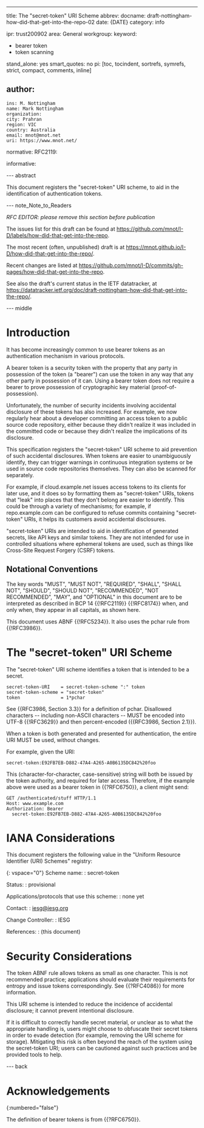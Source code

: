 ---
title: The "secret-token" URI Scheme
abbrev:
docname: draft-nottingham-how-did-that-get-into-the-repo-02
date: {DATE}
category: info

ipr: trust200902
area: General
workgroup:
keyword:
 - bearer token
 - token scanning

stand_alone: yes
smart_quotes: no
pi: [toc, tocindent, sortrefs, symrefs, strict, compact, comments, inline]

author:
 -
    ins: M. Nottingham
    name: Mark Nottingham
    organization:
    city: Prahran
    region: VIC
    country: Australia
    email: mnot@mnot.net
    uri: https://www.mnot.net/

normative:
  RFC2119:

informative:


--- abstract

This document registers the "secret-token" URI scheme, to aid in the identification
of authentication tokens.

--- note_Note_to_Readers

*RFC EDITOR: please remove this section before publication*

The issues list for this draft can be found at <https://github.com/mnot/I-D/labels/how-did-that-get-into-the-repo>.

The most recent (often, unpublished) draft is at <https://mnot.github.io/I-D/how-did-that-get-into-the-repo/>.

Recent changes are listed at <https://github.com/mnot/I-D/commits/gh-pages/how-did-that-get-into-the-repo>.

See also the draft's current status in the IETF datatracker, at
<https://datatracker.ietf.org/doc/draft-nottingham-how-did-that-get-into-the-repo/>.

--- middle

# Introduction

It has become increasingly common to use bearer tokens as an authentication mechanism in various protocols.

A bearer token is a security token with the property that any party in possession of the token (a "bearer") can use the token in any way that any other party in possession of it can. Using a bearer token does not require a bearer to prove possession of cryptographic key material (proof-of-possession).

Unfortunately, the number of security incidents involving accidental disclosure of these tokens has also increased. For example, we now regularly hear about a developer committing an access token to a public source code repository, either because they didn't realize it was included in the committed code or because they didn't realize the implications of its disclosure.

This specification registers the "secret-token" URI scheme to aid prevention of such accidental disclosures. When tokens are easier to unambiguously identify, they can trigger warnings in continuous integration systems or be used in source code repositories themselves. They can also be scanned for separately.

For example, if cloud.example.net issues access tokens to its clients for later use, and it does so by formatting them as "secret-token" URIs, tokens that "leak" into places that they don't belong are easier to identify. This could be through a variety of mechanisms; for example, if repo.example.com can be configured to refuse commits containing "secret-token" URIs, it helps its customers avoid accidental disclosures.

"secret-token" URIs are intended to aid in identification of generated secrets, like API keys and similar tokens. They are not intended for use in controlled situations where ephemeral tokens are used, such as things like Cross-Site Request Forgery (CSRF) tokens.

## Notational Conventions

The key words "MUST", "MUST NOT", "REQUIRED", "SHALL", "SHALL NOT", "SHOULD", "SHOULD NOT",
"RECOMMENDED", "NOT RECOMMENDED", "MAY", and "OPTIONAL" in this document are to be interpreted as
described in BCP 14 {{!RFC2119}} {{!RFC8174}} when, and only when, they appear in all capitals, as
shown here.

This document uses ABNF {{!RFC5234}}. It also uses the pchar rule from {{!RFC3986}}.


# The "secret-token" URI Scheme

The "secret-token" URI scheme identifies a token that is intended to be a secret.

~~~ abnf
secret-token-URI    = secret-token-scheme ":" token
secret-token-scheme = "secret-token"
token               = 1*pchar
~~~

See {{RFC3986, Section 3.3}} for a definition of pchar. Disallowed characters -- including non-ASCII characters -- MUST be encoded into UTF-8 {{!RFC3629}} and then percent-encoded ({{RFC3986, Section 2.1}}).

When a token is both generated and presented for authentication, the entire URI MUST be used,
without changes.

For example, given the URI:

~~~ example
secret-token:E92FB7EB-D882-47A4-A265-A0B6135DC842%20foo
~~~

This (character-for-character, case-sensitive) string will both be issued by the token authority, and required for later access. Therefore, if the example above were used as a bearer token in {{?RFC6750}}, a client might send:

~~~ http-message
GET /authenticated/stuff HTTP/1.1
Host: www.example.com
Authorization: Bearer
  secret-token:E92FB7EB-D882-47A4-A265-A0B6135DC842%20foo
~~~


# IANA Considerations

This document registers the following value in the "Uniform Resource Identifier (URI) Schemes" registry:

{: vspace="0"}
Scheme name:
: secret-token

Status:
: provisional

Applications/protocols that use this scheme:
: none yet

Contact:
: iesg@iesg.org

Change Controller:
: IESG

References:
: (this document)


# Security Considerations

The token ABNF rule allows tokens as small as one character. This is not recommended practice; applications should evaluate their requirements for entropy and issue tokens correspondingly.
See {{?RFC4086}} for more information.

This URI scheme is intended to reduce the incidence of accidental disclosure; it cannot prevent intentional disclosure.

If it is difficult to correctly handle secret material, or unclear as to what the appropriate handling is, users might choose to obfuscate their secret tokens in order to evade detection (for example, removing the URI scheme for storage). Mitigating this risk is often beyond the reach of
the system using the secret-token URI; users can be cautioned against such practices and be provided tools to help.

--- back

# Acknowledgements
{:numbered="false"}

The definition of bearer tokens is from {{?RFC6750}}.
